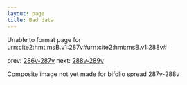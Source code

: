 ```yaml
---
layout: page
title: Bad data
---
```


Unable to format page for urn:cite2:hmt:msB.v1:287v#urn:cite2:hmt:msB.v1:288v#

prev: [286v-287v](../286v-287v/) next: [288v-289v](../288v-289v/)

Composite image not yet made for bifolio spread 287v-288v

